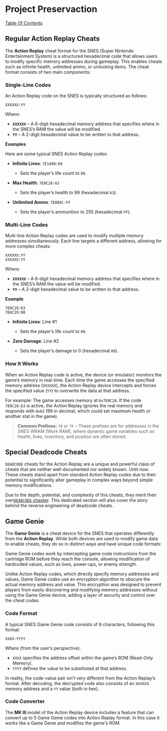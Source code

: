 # Project Preservaction

[Table Of Contents](preservaction-toc.md)

## Regular Action Replay Cheats

The **Action Replay** cheat format for the SNES (Super Nintendo Entertainment System) is a structured hexadecimal code that allows users to modify specific memory addresses during gameplay. This enables cheats such as infinite health, unlimited ammo, or unlocking items. The cheat format consists of two main components:

### Single-Line Codes

An Action Replay code on the SNES is typically structured as follows:

```
XXXXXX:YY
```

Where:
- **`XXXXXX`** – A 6-digit hexadecimal memory address that specifies where in the SNES’s RAM the value will be modified.
- **`YY`** – A 2-digit hexadecimal value to be written to that address.

**Examples**

Here are some typical SNES Action Replay codes:

- **Infinite Lives**: `7E1490:09`
  - Sets the player’s life count to `09`.
  
- **Max Health**: `7E0C28:63`
  - Sets the player’s health to 99 (hexadecimal `63`).

- **Unlimited Ammo**: `7E0B4C:FF`
  - Sets the player’s ammunition to 255 (hexadecimal `FF`).

### Multi-Line Codes

Multi-line Action Replay codes are used to modify multiple memory addresses simultaneously. Each line targets a different address, allowing for more complex cheats:

```
XXXXXX:YY
XXXXXX:YY
```

Where:
- **`XXXXXX`** – A 6-digit hexadecimal memory address that specifies where in the SNES’s RAM the value will be modified.
- **`YY`** – A 2-digit hexadecimal value to be written to that address.

**Example**

```
7E0C28:63
7E0C29:00
```

- **Infinite Lives**: Line #1
  - Sets the player’s life count to `09`.
  
- **Zero Damage**: Line #2
  - Sets the player’s damage to 0 (hexadecimal `00`).

### How It Works

When an Action Replay code is active, the device (or emulator) monitors the game’s memory in real-time. Each time the game accesses the specified memory address (`XXXXXX`), the Action Replay device intercepts and forces the specified value (`YY`) to overwrite the data at that address.

For example: The game accesses memory at `0x7E0C28`. If the code `7E0C28:63` is active, the Action Replay ignores the real memory and responds with `0x63` (99 in decimal, which could set maximum health or another stat in the game).

> **Common Prefixes:** `7E` or `7F` – These prefixes are for addresses in the SNES WRAM (Work RAM), where dynamic game variables such as health, lives, inventory, and position are often stored.

## Special Deadcode Cheats

`DEADC0DE` cheats for the Action Replay are a unique and powerful class of cheats that are neither well-documented nor widely known. Until now. These cheats stand apart from standard Action Replay codes due to their potential to significantly alter gameplay in complex ways beyond simple memory modifications.

Due to the depth, potential, and complexity of this cheats, they merit their own[`DEADC0DE` chapter](preservaction-ui-deadc0de.md). This dedicated section will also cover the story behind the reverse engineering of deadcode cheats.

## Game Genie

The **Game Genie** is a cheat device for the SNES that operates differently from the **Action Replay**. While both devices are used to modify game data to enable cheats, they do so in distinct ways and have unique code formats:

Game Genie codes work by intercepting game code instructions from the cartridge ROM before they reach the console, allowing modification of hardcoded values, such as lives, power-ups, or enemy strength. 

Unlike Action Replay codes, which directly specify memory addresses and values, Game Genie codes use an encryption algorithm to obscure the actual memory address and value. This encryption was designed to prevent players from easily discovering and modifying memory addresses without using the Game Genie device, adding a layer of security and control over the cheat codes.

### Code Format

A typical SNES Game Genie code consists of 8 characters, following this format:

```
XXXX-YYYY
```

Where (from the user’s perspective):

- `XXXX` specifies the address offset within the game’s ROM (Read-Only Memory).
- `YYYY` defines the value to be substituted at that address.

In reality, the code-value pair isn’t very different from the Action Replay’s format. After decoding, the decrypted code also consists of an `XXXXXX` memory address and a `YY` value (both in hex).

### Code Converter

The **MK III** model of the Action Replay device includes a feature that can convert up to 5 Game Genie codes into Action Replay format. In this case it works like a Game Genie and modifies the game's ROM.
